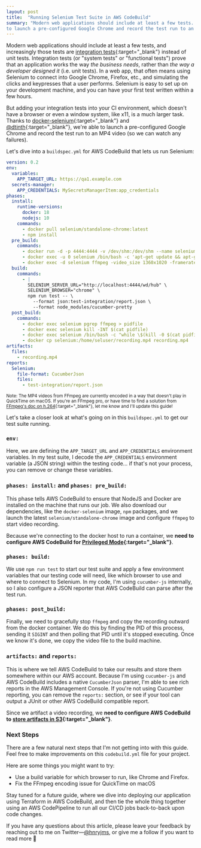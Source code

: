 ```yaml
---
layout: post
title:  "Running Selenium Test Suite in AWS CodeBuild"
summary: "Modern web applications should include at least a few tests. Thanks to docker-selenium and @dtinth we're able
to launch a pre-configured Google Chrome and record the test run to an MP4 video in AWS CodeBuild."
---
```

Modern web applications should include at least a few tests, and increasingly those tests are
[integration tests][func-test]{:target="_blank"} instead of unit tests. Integration tests (or "system tests" or
"functional tests") prove that an application works the way *the business needs*, rather than *the way a developer
designed it* (i.e. unit tests). In a web app, that often means using Selenium to connect into Google Chrome, Firefox,
etc., and simulating the clicks and keypresses that a user performs. Selenium is easy to set up on your development
machine, and you can have your first test written within a few hours.

But adding your integration tests into your CI environment, which doesn't have a browser or even a window system, like
x11, is a much larger task. Thanks to [docker-selenium][d-sel]{:target="_blank"} and [@dtinth][dtinth]{:target="_blank"},
we're able to launch a pre-configured Google Chrome and record the test run to an MP4 video (so we can watch any failures).

Let's dive into a `buildspec.yml` for AWS CodeBuild that lets us run Selenium:

```yaml
version: 0.2
env:
  variables:
    APP_TARGET_URL: https://qa1.example.com
  secrets-manager:
    APP_CREDENTIALS: MySecretsManagerItem:app_credentials
phases:
  install:
    runtime-versions:
      docker: 18
      nodejs: 10
    commands:
      - docker pull selenium/standalone-chrome:latest
      - npm install
  pre_build:
    commands:
      - docker run -d -p 4444:4444 -v /dev/shm:/dev/shm --name selenium selenium/standalone-chrome:latest
      - docker exec -u 0 selenium /bin/bash -c 'apt-get update && apt-get install -y ffmpeg gpac && rm -rf /var/lib/apt/lists/*'
      - docker exec -d selenium ffmpeg -video_size 1360x1020 -framerate 15 -f x11grab -i :99.0 /home/seluser/recording.mp4
  build:
    commands:
      - |
        SELENIUM_SERVER_URL="http://localhost:4444/wd/hub" \
        SELENIUM_BROWSER="chrome" \
        npm run test -- \
          --format json:test-integration/report.json \
          --format node_modules/cucumber-pretty
  post_build:
    commands:
      - docker exec selenium pgrep ffmpeg > pidfile
      - docker exec selenium kill -INT $(cat pidfile)
      - docker exec selenium /bin/bash -c "while \$(kill -0 $(cat pidfile) 2>/dev/null); do sleep 1; done"
      - docker cp selenium:/home/seluser/recording.mp4 recording.mp4
artifacts:
  files:
    - recording.mp4
reports:
  Selenium:
    file-format: CucumberJson
    files:
      - test-integration/report.json
```

<small>Note: The MP4 videos from FFmpeg are currently encoded in a way that doesn't play in QuickTime on macOS. If
you're an FFmpeg pro, or have time to find a solution from [FFmpeg's doc on h.264][ffmpeg]{:target="_blank"}, let me
know and I'll update this guide!</small>

Let's take a closer look at what's going on in this `buildspec.yml` to get our test suite running.

### `env:`

Here, we are defining the `APP_TARGET_URL` and `APP_CREDENTIALS` environment variables. In my test suite, I decode the
`APP_CREDENTIALS` environment variable (a JSON string) within the testing code... if that's not your process, you can
remove or change these variables.

### `phases: install:` and `phases: pre_build:`

This phase tells AWS CodeBuild to ensure that NodeJS and Docker are installed on the machine that runs our job. We also
download our dependencies, like the `docker-selenium` image, `npm` packages, and we launch the latest
`selenium/standalone-chrome` image and configure `ffmpeg` to start video recording.

Because we're connecting to the docker host to run a container, we **need to configure AWS CodeBuild for
[Privileged Mode][aws-priv]{:target="_blank"}**.

### `phases: build:`

We use `npm run test` to start our test suite and apply a few environment variables that our testing code will need,
like which browser to use and where to connect to Selenium. In my code, I'm using `cucumber-js` internally, so I also
configure a JSON reporter that AWS CodeBuild can parse after the test run.

### `phases: post_build:`

Finally, we need to gracefully stop `ffmpeg` and copy the recording outward from the docker container. We do this
by finding the PID of this process, sending it `SIGINT` and then polling that PID until it's stopped executing. Once we
know it's done, we copy the video file to the build machine.

### `artifacts:` and `reports:`

This is where we tell AWS CodeBuild to take our results and store them somewhere within our AWS account. Because I'm
using `cucumber-js` and AWS CodeBuild includes a native `CucumberJson` parser, I'm able to see rich reports in the AWS
Management Console. If you're not using Cucumber reporting, you can remove the `reports:` section, or see if your
tool can output a JUnit or other AWS CodeBuild compatible report.

Since we artifact a video recording, we **need to configure AWS CodeBuild to
[store artifacts in S3][aws-priv]{:target="_blank"}**.

### Next Steps

There are a few natural next steps that I'm not getting into with this guide. Feel free to make improvements on this
`codebuild.yml` file for your project.

Here are some things you might want to try:

- Use a build variable for which browser to run, like Chrome and Firefox.
- Fix the FFmpeg encoding issue for QuickTime on macOS

Stay tuned for a future guide, where we dive into deploying our application using Terraform in AWS CodeBuild, and then
tie the whole thing together using an AWS CodePipeline to run all our CI/CD jobs back-to-back upon code changes.

If you have any questions about this article, please leave your feedback by reaching out to me on
Twitter—[@hnryjms](https://twitter.com/hnryjms "@hnryjms on Twitter"), or give me a follow if you want to read more 💬 

[func-test]: https://wiki.c2.com/?CanFunctionalTestsReplaceUnitTests
[d-sel]: https://github.com/SeleniumHQ/docker-selenium
[dtinth]: https://github.com/SeleniumHQ/docker-selenium/issues/148#issuecomment-278024174
[ffmpeg]: https://trac.ffmpeg.org/wiki/Encode/H.264
[aws-priv]: https://docs.aws.amazon.com/codebuild/latest/userguide/change-project.html
